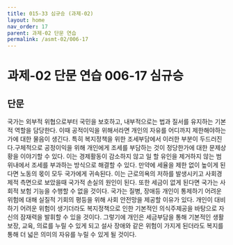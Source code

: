 ```yaml
---
title: 015-33 심규승 (과제-02)
layout: home
nav_order: 17
parent: 과제-02 단문 연습
permalink: /asmt-02/006-17
---
```


# 과제-02 단문 연습 006-17 심규승 

## 단문

국가는 외부적 위협으로부터 국민을 보호하고, 내부적으로는 법과 질서를 유지하는 기본적 역할을 담당한다. 이때 공적이익을 위해서라면 개인의 자유를 어디까지 제한해야하는 가에 대한 물음이 생긴다. 특히 복지정책을 위한 조세부담에서 이러한 부분이 두드러진다.구체적으로 공정이익을 위해 개인에게 조세를 부담하는 것이 정당한가에 대한 문제상황을 이야기할 수 있다. 이는 경제활동이 감소하지 않고 일 할 유인을 제거하지 않는 범위내에서 조세를 부과하는 방식으로 해결할 수 있다. 만약에 세율을 제한 없이 높이게 된다면 노동의 몫이 모두 국가에게 귀속된다. 이는 근로의욕의 저하를 발생시키고 사회경제적 측면으로 보았을때 국가적 손실의 원인이 된다. 또한 세금이 없게 된다면 국가는 사회적 보험 기능을 수행할 수 없을 것이다. 국가는 질병, 장애등 개인이 통제하기 어려운 위험에 대해 실질적 기회의 평등을 위해 사회 안전망을 제공할 이유가 있다. 개인이 대비하기 어려운 위험이 생기더라도 복지정책으로 인한 기본적인 의식주제공을 바탕으로  자신의 잠재력을 발휘할 수 있을 것이다. 그렇기에 개인은 세금부담을 통해 기본적인 생활보장, 교육, 의료를 누릴 수 있게 되고 설사 장애와 같은 위험이 가지게 된더라도 복지를 통해 더 넓은 의미의 자유를  누릴 수 있게 될 것이다.
